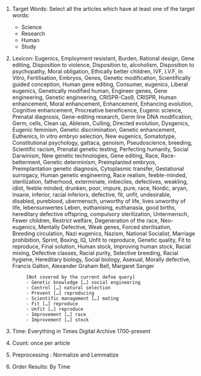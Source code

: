 1. Target Words: Select all the articles which have at least one of the target words:
    - Science
    - Research
    - Human
    - Study

2. Lexicon: Eugenics, Employment resistant, Burden, Rational design, Gene editing, Disposition to violence, Disposition to, alcoholism, Disposition to psychopathy, Moral obligation, Ethically better children, IVF, I.V.F, In Vitro, Fertilisation, Embryos, Genes, Genetic modification, Scientifically guided conception, Human gene editing, Consumer, eugenics, Liberal eugenics, Genetically modified human, Engineer genes, Gene engineering, Genetic engineering, CRISPR-Cas9, CRISPR, Human enhancement, Moral enhancement, Enhancement, Enhancing evolution, Cognitive enhancement, Procreative beneficence, Eugenic science, Prenatal diagnosis, Gene-editing research, Germ line DNA modification, Germ, cells, Clean up, Ableism, Culling, Directed evolution, Dysgenics, Eugenic feminism, Genetic discrimination, Genetic enhancement, Euthenics, In vitro embryo selection, New eugenics, Somatotype, Constitutional psychology, gattaca, genoism, Pseudoscience, breeding, Scientific racism, Prenatal genetic testing, Perfecting humanity, Social Darwinism, New genetic technologies, Gene editing, Race, Race-betterment, Genetic determinism, Preimplanted embryos, Preimplantation genetic diagnosis, Cytoplasmic transfer, Gestational surrogacy, Human genetic engineering, Race realism, feeble-minded, sterilization, fatherhood, exterminate, imbeciles, defectives, weakling, idiot, feeble minded, drunken, poor, impure, pure, race, Nordic, aryan, insane, inferior, racial inferiors, defective, fit, unfit, undesirable, disabled, pureblood, ubermensch, unworthy of life, lives unworthy of life, lebensunwertes Leben, euthanising, euthanasia, good births, hereditary defective offspring, compulsory sterilization, Untermensch, Fewer children, Restrict welfare, Degeneration of the race, Neo-eugenics, Mentally Defective, Weak genes, Forced sterilisation, Breeding circulation, Nazi eugenics, Nazism, National Socialist, Marriage prohibition, Sprint, Boxing, IQ, Unfit to reproduce, Genetic quality, Fit to reproduce, Final solution, Human stock, Improving human stock, Racial mixing, Defective classes, Racial purity, Selective breeding, Racial hygiene, Hereditary biology, Social biology, Asexual, Morally defective, Francis Galton, Alexander Graham Bell, Margaret Sanger


            [Not covered by the current defoe query]
            - Genetic knowledge […] social engineering
            - Control […] natural selection
            - Prevent […] reproducing
            - Scientific management […] mating
            - Fit […] reproduce
            - Unfit […] reproduce
            - Improvement […] race
            - Improvement […] stock

3. Time: Everything in Times Digital Archive 1700-present
4. Count: once per article
5. Preprocessing : Normalize and Lemmatize
6. Order Results: By Time
